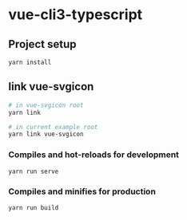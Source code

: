 # vue-cli3-typescript

## Project setup

```
yarn install
```

## link vue-svgicon

```bash
# in vue-svgicon root
yarn link

# in current example root
yarn link vue-svgicon
```

### Compiles and hot-reloads for development

```
yarn run serve
```

### Compiles and minifies for production

```
yarn run build
```
